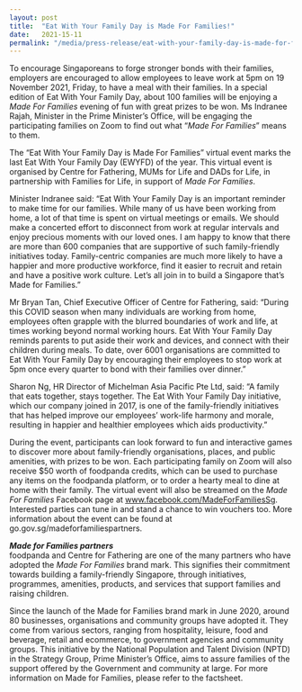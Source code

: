 ```yaml
---
layout: post
title:  "Eat With Your Family Day is Made For Families!"
date:   2021-15-11
permalink: "/media/press-release/eat-with-your-family-day-is-made-for-families"
---
```




To encourage Singaporeans to forge stronger bonds with their families, employers are encouraged to allow employees to leave work at 5pm on 19 November
2021, Friday, to have a meal with their families. In a special edition of Eat With Your Family Day, about 100 families will be enjoying a *Made For Families* evening of fun
with great prizes to be won. Ms Indranee Rajah, Minister in the Prime Minister’s Office, will be engaging the participating families on Zoom to find out what “*Made For
Families*” means to them.

The “Eat With Your Family Day is Made For Families” virtual event marks the last Eat With Your Family Day (EWYFD) of the year. This virtual event is organised by Centre for Fathering, MUMs for Life and DADs for Life, in partnership with Families for Life, in support of *Made For Families*.

Minister Indranee said: “Eat With Your Family Day is an important reminder to make time for our families. While many of us have been working from home, a lot of that time is spent on virtual meetings or emails. We should make a concerted effort to disconnect from work at regular intervals and enjoy precious moments with our loved ones. I am happy to know that there are more than 600 companies that are supportive of such family-friendly initiatives today. Family-centric companies are much more likely to have a happier and more productive workforce, find it easier to recruit and retain and have a positive work culture. Let’s all join in to build a Singapore that’s Made for Families.”

Mr Bryan Tan, Chief Executive Officer of Centre for Fathering, said: “During this COVID season when many individuals are working from home, employees often grapple with the blurred boundaries of work and life, at times working beyond normal working hours. Eat With Your Family Day reminds parents to put aside their work and devices, and connect with their children during meals. To date, over 6001 organisations are committed to Eat With Your Family Day by encouraging their employees to stop work at 5pm once every quarter to bond with their families over dinner.”

Sharon Ng, HR Director of Michelman Asia Pacific Pte Ltd, said: “A family that eats together, stays together. The Eat With Your Family Day initiative, which our company joined in 2017, is one of the family-friendly initiatives that has helped improve our employees’ work-life harmony and morale, resulting in happier and healthier employees which aids productivity.”

During the event, participants can look forward to fun and interactive games to discover more about family-friendly organisations, places, and public amenities, with
prizes to be won. Each participating family on Zoom will also receive $50 worth of foodpanda credits, which can be used to purchase any items on the foodpanda platform, or to order a hearty meal to dine at home with their family. The virtual event will also be streamed on the *Made For Families* Facebook page at www.facebook.com/MadeForFamiliesSg. Interested parties can tune in and stand a chance to win vouchers too. More information about the event can be found at go.gov.sg/madeforfamiliespartners.

***Made for Families partners***  
foodpanda and Centre for Fathering are one of the many partners who have adopted the *Made For Families* brand mark. This signifies their commitment towards building a family-friendly Singapore, through initiatives, programmes, amenities, products, and services that support families and raising children.

Since the launch of the Made for Families brand mark in June 2020, around 80 businesses, organisations and community groups have adopted it. They come from various sectors, ranging from hospitality, leisure, food and beverage, retail and ecommerce, to government agencies and community groups. This initiative by the National Population and Talent Division (NPTD) in the Strategy Group, Prime Minister’s Office, aims to assure families of the support offered by the Government and community at large. For more information on Made for Families, please refer to the factsheet.
